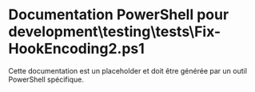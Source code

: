 # Documentation PowerShell pour development\testing\tests\Fix-HookEncoding2.ps1

Cette documentation est un placeholder et doit être générée par un outil PowerShell spécifique.
